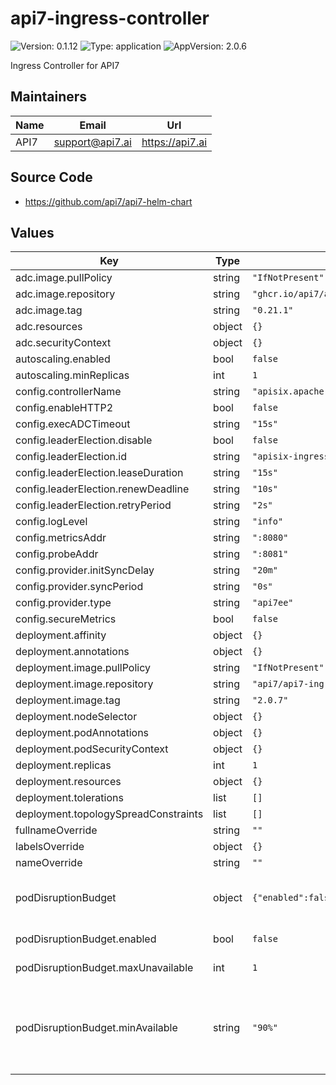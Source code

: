 # api7-ingress-controller

![Version: 0.1.12](https://img.shields.io/badge/Version-0.1.12-informational?style=flat-square) ![Type: application](https://img.shields.io/badge/Type-application-informational?style=flat-square) ![AppVersion: 2.0.6](https://img.shields.io/badge/AppVersion-2.0.6-informational?style=flat-square)

Ingress Controller for API7

## Maintainers

| Name | Email | Url |
| ---- | ------ | --- |
| API7 | <support@api7.ai> | <https://api7.ai> |

## Source Code

* <https://github.com/api7/api7-helm-chart>

## Values

| Key | Type | Default | Description |
|-----|------|---------|-------------|
| adc.image.pullPolicy | string | `"IfNotPresent"` |  |
| adc.image.repository | string | `"ghcr.io/api7/adc"` |  |
| adc.image.tag | string | `"0.21.1"` |  |
| adc.resources | object | `{}` |  |
| adc.securityContext | object | `{}` |  |
| autoscaling.enabled | bool | `false` |  |
| autoscaling.minReplicas | int | `1` |  |
| config.controllerName | string | `"apisix.apache.org/apisix-ingress-controller"` |  |
| config.enableHTTP2 | bool | `false` |  |
| config.execADCTimeout | string | `"15s"` |  |
| config.leaderElection.disable | bool | `false` |  |
| config.leaderElection.id | string | `"apisix-ingress-controller-leader"` |  |
| config.leaderElection.leaseDuration | string | `"15s"` |  |
| config.leaderElection.renewDeadline | string | `"10s"` |  |
| config.leaderElection.retryPeriod | string | `"2s"` |  |
| config.logLevel | string | `"info"` |  |
| config.metricsAddr | string | `":8080"` |  |
| config.probeAddr | string | `":8081"` |  |
| config.provider.initSyncDelay | string | `"20m"` |  |
| config.provider.syncPeriod | string | `"0s"` |  |
| config.provider.type | string | `"api7ee"` |  |
| config.secureMetrics | bool | `false` |  |
| deployment.affinity | object | `{}` |  |
| deployment.annotations | object | `{}` |  |
| deployment.image.pullPolicy | string | `"IfNotPresent"` |  |
| deployment.image.repository | string | `"api7/api7-ingress-controller"` |  |
| deployment.image.tag | string | `"2.0.7"` |  |
| deployment.nodeSelector | object | `{}` |  |
| deployment.podAnnotations | object | `{}` |  |
| deployment.podSecurityContext | object | `{}` |  |
| deployment.replicas | int | `1` |  |
| deployment.resources | object | `{}` | Set pod resource requests & limits |
| deployment.tolerations | list | `[]` |  |
| deployment.topologySpreadConstraints | list | `[]` |  |
| fullnameOverride | string | `""` |  |
| labelsOverride | object | `{}` |  |
| nameOverride | string | `""` |  |
| podDisruptionBudget | object | `{"enabled":false,"maxUnavailable":1,"minAvailable":"90%"}` | See https://kubernetes.io/docs/tasks/run-application/configure-pdb/ for more details |
| podDisruptionBudget.enabled | bool | `false` | Enable or disable podDisruptionBudget |
| podDisruptionBudget.maxUnavailable | int | `1` | Set the maxUnavailable of podDisruptionBudget |
| podDisruptionBudget.minAvailable | string | `"90%"` | Set the `minAvailable` of podDisruptionBudget. You can specify only one of `maxUnavailable` and `minAvailable` in a single PodDisruptionBudget. See [Specifying a Disruption Budget for your Application](https://kubernetes.io/docs/tasks/run-application/configure-pdb/#specifying-a-poddisruptionbudget) for more details |

